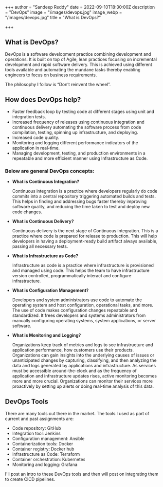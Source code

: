 +++
author = "Sandeep Reddy"
date = 2022-09-10T18:30:00Z
description = "DevOps"
image = "/images/devops.jpg"
image_webp = "/images/devops.jpg"
title = "What is DevOps?"

+++
## **What is DevOps?**

DevOps is a software development practice combining development and operations. It is built on top of Agile, lean practices focusing on incremental development and rapid software delivery. This is achieved using different tools available and automating the mundane tasks thereby enabling engineers to focus on business requirements.

The philosophy I follow is “Don’t reinvent the wheel”.

## **How does DevOps help?**

* Faster feedback loop by testing code at different stages using unit and integration tests.
* Increased frequency of releases using continuous integration and continuous delivery automating the software process from code compilation, testing, spinning up infrastructure, and deploying.
* Increased code quality.
* Monitoring and logging different performance indicators of the application in real-time.
* Managing development, testing, and production environments in a repeatable and more efficient manner using Infrastructure as Code.

### **Below are general DevOps concepts:**

* **What is Continuous Integration?**

  Continuous integration is a practice where developers regularly do code commits into a central repository triggering automated builds and tests. This helps in finding and addressing bugs faster thereby improving software quality, and reducing the time taken to test and deploy new code changes.


* **What is Continuous Delivery?**

  Continuous delivery is the next stage of Continuous integration. This is a practice where code is prepared for release to production. This will help developers in having a deployment-ready build artifact always available, passing all necessary tests.


* **What is Infrastructure as Code?**

  Infrastructure as code is a practice where infrastructure is provisioned and managed using code. This helps the team to have infrastructure version controlled, programmatically interact and configure infrastructure.


* **What is Configuration Management?**

  Developers and system administrators use code to automate the operating system and host configuration, operational tasks, and more. The use of code makes configuration changes repeatable and standardized. It frees developers and systems administrators from manually configuring operating systems, system applications, or server software.


* **What is Monitoring and Logging?**

  Organizations keep track of metrics and logs to see infrastructure and application performance, how customers use their products. Organizations can gain insights into the underlying causes of issues or unanticipated changes by capturing, classifying, and then analyzing the data and logs generated by applications and infrastructure. As services must be accessible around-the-clock and as the frequency of application and infrastructure updates rises, active monitoring becomes more and more crucial. Organizations can monitor their services more proactively by setting up alerts or doing real-time analysis of this data.

## **DevOps Tools**

There are many tools out there in the market. The tools I used as part of current and past assignments are:

* Code repository: GitHub
* Integration tool: Jenkins
* Configuration management: Ansible
* Containerization tools: Docker
* Container registry: Docker hub
* Infrastructure as Code: Terraform
* Container orchestration: Kubernetes
* Monitoring and logging: Grafana

I'll post an intro to these DevOps tools and then will post on integrating them to create CICD pipelines.